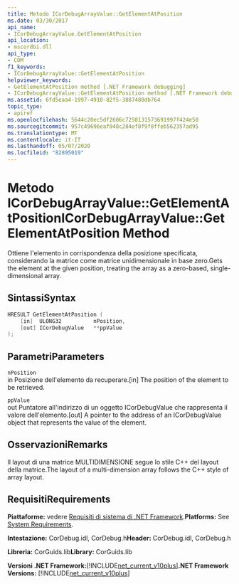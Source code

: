 ```yaml
---
title: Metodo ICorDebugArrayValue::GetElementAtPosition
ms.date: 03/30/2017
api_name:
- ICorDebugArrayValue.GetElementAtPosition
api_location:
- mscordbi.dll
api_type:
- COM
f1_keywords:
- ICorDebugArrayValue::GetElementAtPosition
helpviewer_keywords:
- GetElementAtPosition method [.NET Framework debugging]
- ICorDebugArrayValue::GetElementAtPosition method [.NET Framework debugging]
ms.assetid: 6fd5eaa4-1997-4910-82f5-3887480db764
topic_type:
- apiref
ms.openlocfilehash: 5644c20ec5df2606c7258131573691997f424e50
ms.sourcegitcommit: 957c49696eaf048c284ef8f9f8ffeb562357ad95
ms.translationtype: MT
ms.contentlocale: it-IT
ms.lasthandoff: 05/07/2020
ms.locfileid: "82895019"
---
```

# <a name="icordebugarrayvaluegetelementatposition-method"></a><span data-ttu-id="339f9-102">Metodo ICorDebugArrayValue::GetElementAtPosition</span><span class="sxs-lookup"><span data-stu-id="339f9-102">ICorDebugArrayValue::GetElementAtPosition Method</span></span>
<span data-ttu-id="339f9-103">Ottiene l'elemento in corrispondenza della posizione specificata, considerando la matrice come matrice unidimensionale in base zero.</span><span class="sxs-lookup"><span data-stu-id="339f9-103">Gets the element at the given position, treating the array as a zero-based, single-dimensional array.</span></span>  
  
## <a name="syntax"></a><span data-ttu-id="339f9-104">Sintassi</span><span class="sxs-lookup"><span data-stu-id="339f9-104">Syntax</span></span>  
  
```cpp  
HRESULT GetElementAtPosition (  
    [in]  ULONG32          nPosition,  
    [out] ICorDebugValue   **ppValue  
);  
```  
  
## <a name="parameters"></a><span data-ttu-id="339f9-105">Parametri</span><span class="sxs-lookup"><span data-stu-id="339f9-105">Parameters</span></span>  
 `nPosition`  
 <span data-ttu-id="339f9-106">in Posizione dell'elemento da recuperare.</span><span class="sxs-lookup"><span data-stu-id="339f9-106">[in] The position of the element to be retrieved.</span></span>  
  
 `ppValue`  
 <span data-ttu-id="339f9-107">out Puntatore all'indirizzo di un oggetto ICorDebugValue che rappresenta il valore dell'elemento.</span><span class="sxs-lookup"><span data-stu-id="339f9-107">[out] A pointer to the address of an ICorDebugValue object that represents the value of the element.</span></span>  
  
## <a name="remarks"></a><span data-ttu-id="339f9-108">Osservazioni</span><span class="sxs-lookup"><span data-stu-id="339f9-108">Remarks</span></span>  
 <span data-ttu-id="339f9-109">Il layout di una matrice MULTIDIMENSIONE segue lo stile C++ del layout della matrice.</span><span class="sxs-lookup"><span data-stu-id="339f9-109">The layout of a multi-dimension array follows the C++ style of array layout.</span></span>  
  
## <a name="requirements"></a><span data-ttu-id="339f9-110">Requisiti</span><span class="sxs-lookup"><span data-stu-id="339f9-110">Requirements</span></span>  
 <span data-ttu-id="339f9-111">**Piattaforme:** vedere [Requisiti di sistema di .NET Framework](../../get-started/system-requirements.md).</span><span class="sxs-lookup"><span data-stu-id="339f9-111">**Platforms:** See [System Requirements](../../get-started/system-requirements.md).</span></span>  
  
 <span data-ttu-id="339f9-112">**Intestazione:** CorDebug.idl, CorDebug.h</span><span class="sxs-lookup"><span data-stu-id="339f9-112">**Header:** CorDebug.idl, CorDebug.h</span></span>  
  
 <span data-ttu-id="339f9-113">**Libreria:** CorGuids.lib</span><span class="sxs-lookup"><span data-stu-id="339f9-113">**Library:** CorGuids.lib</span></span>  
  
 <span data-ttu-id="339f9-114">**Versioni .NET Framework:**[!INCLUDE[net_current_v10plus](../../../../includes/net-current-v10plus-md.md)]</span><span class="sxs-lookup"><span data-stu-id="339f9-114">**.NET Framework Versions:** [!INCLUDE[net_current_v10plus](../../../../includes/net-current-v10plus-md.md)]</span></span>
